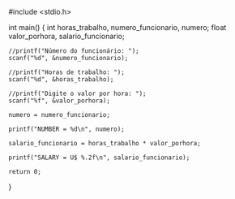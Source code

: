 #include <stdio.h>

int main()
{
    int horas_trabalho, numero_funcionario, numero;
    float valor_porhora, salario_funcionario;
    
    //printf("Número do funcionário: ");
    scanf("%d", &numero_funcionario);
    
    //printf("Horas de trabalho: ");
    scanf("%d", &horas_trabalho);
    
    //printf("Digite o valor por hora: ");
    scanf("%f", &valor_porhora);
    
    numero = numero_funcionario;
    
    printf("NUMBER = %d\n", numero);
    
    salario_funcionario = horas_trabalho * valor_porhora;
    
    printf("SALARY = U$ %.2f\n", salario_funcionario);

    return 0;
}
